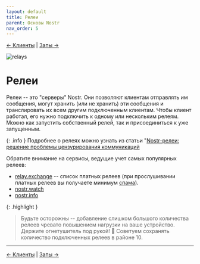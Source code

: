 ```yaml
---
layout: default
title: Релеи
parent: Основы Nostr
nav_order: 5
---
```


[← Клиенты](https://nostr.21ideas.org/docs/basics/clients.html) | [Запы →](https://nostr.21ideas.org/docs/basics/zaps.html) 

![relays](https://cdn.discordapp.com/attachments/1082203170979205172/1082240226396737536/Tony_HODLer_Blueprint_of_a_retro_sypherpunk_radio_Leonardo_Da_V_5340122a-8026-4b53-8ff7-67d06df92c84.png)

# Релеи
Релеи -- это "серверы" Nostr. Они позволяют клиентам отправлять им сообщения, могут хранить (или не хранить) эти сообщения и транслировать их всем другим подключенным клиентам.
Чтобы клиент работал, его нужно подключить к одному или нескольким релеям. Можно как запустить собственный релей, так и присоединиться к уже запущенным.

{: .info }
Подробнее о релеях можно узнать из статьи "[Nostr-релеи: решение проблемы цензурирования коммуникаций](https://nostr.21ideas.org/docs/knowledgebase/relays.html)

Обратите внимание на сервисы, ведущие учет самых популярных релеев:

* [relay.exchange](https://relay.exchange/) -- список платных релеев (при прослушивании платных релеев вы получаете минимум [спама](https://nostr.21ideas.org/docs/guides/Nostrgram.html#5-%D1%81%D0%BF%D0%B0%D0%BC)).
* [nostr.watch](https://nostr.watch/relays/find)
* [nostr.info](https://nostr.info/relays/)

{: .highlight }
> Будьте осторожны -- добавление слишком большого количества релеев чревато повышением нагрузки на ваше устройство. Держите огнетушитель под рукой! 🧯 Советуем сохранять количество подключенных релеев в районе 10.

---

[← Клиенты](https://nostr.21ideas.org/docs/basics/clients.html) | [Запы →](https://nostr.21ideas.org/docs/basics/zaps.html) 
